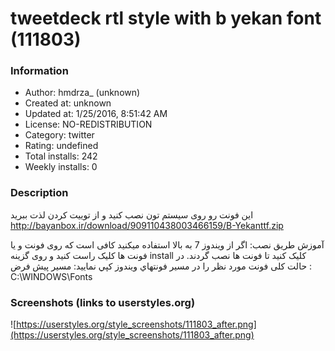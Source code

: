 # tweetdeck rtl style with b yekan font (111803)

### Information
- Author: hmdrza_ (unknown)
- Created at: unknown
- Updated at: 1/25/2016, 8:51:42 AM
- License: NO-REDISTRIBUTION
- Category: twitter
- Rating: undefined
- Total installs: 242
- Weekly installs: 0


### Description
این فونت رو روی سیستم تون نصب کنید و از توییت کردن لذت ببرید
http://bayanbox.ir/download/909110438003466159/B-Yekanttf.zip

آموزش طریق نصب:
اگر از ویندوز 7 به بالا استفاده میکنید کافی است که روی فونت و یا فونت ها کلیک راست کنید و روی گزینه install کلیک کنید تا فونت ها نصب گردند.
در حالت کلی فونت مورد نظر را در مسير فونتهاي ويندوز کپي نماييد:
مسير پيش فرض :
C:\WINDOWS\Fonts


### Screenshots (links to userstyles.org)
![https://userstyles.org/style_screenshots/111803_after.png](https://userstyles.org/style_screenshots/111803_after.png)



